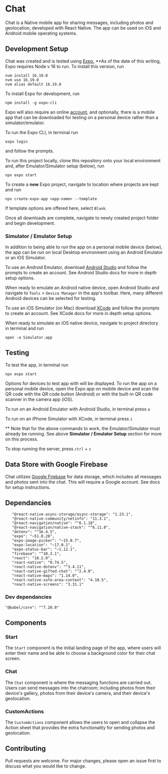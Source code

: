 # Chat

Chat is a Native mobile app for sharing messages, including photos and geolocation, developed with React Native. The app can be used on iOS and Android mobile operating systems.



## Development Setup
Chat was created and is tested using [Expo.](https://expo.dev/) **As of the date of this writing, Expo requires Node v 16 to run. To install this version, run 
``` 
nvm install 16.19.0
nvm use 16.19.0
nvm alias default 16.19.0
```

To install Expo for development, run 
```
npm install -g expo-cli
```
Expo will also require an online [account,](https://expo.dev/signup) and optionally, there is a mobile app that can be downloaded for testing on a personal device rather than a simulator/emulator.

To run the Expo CLI, in terminal run
```
expo login
``` 
and follow the prompts.

To run this project locally, clone this repository onto your local environment and, after Emulator/Simulator setup (below), run 
```
npx expo start
```

To create a **new** Expo project, navigate to location where projects are kept and run
```
npx create-expo-app <app-name> --template
```
If template options are offered here, select ```Blank```.

Once all downloads are complete, navigate to newly created project folder and begin development.

### Simulator / Emulator Setup
In addition to being able to run the app on a personal mobile device (below), the app can be run on local Desktop environment using an Android Emulator or an iOS Simulator. 

To use an Android Emulator, download [Android Studio](https://developer.android.com/studio) and follow the prompts to create an account. See Android Studio docs for more in depth setup options.

When ready to emulate an Android native device, open Android Studio and navigate to ```Tools``` > ```Device Manager``` in the app's toolbar. Here, many different Android devices can be selected for testing.

To use an iOS Simulator (on Mac) download [XCode](https://developer.apple.com/xcode/) and follow the prompts to create an account. See XCode docs for more in depth setup options.

When ready to simulate an iOS native device, navigate to project directory in terminal and run 
```
open -a Simulator.app
```


## Testing
To test the app, in terminal run 
```
npx expo start
```

Options for devices to test app with will be displayed. To run the app on a personal mobile device, open the Expo app on mobile device and scan the QR code with the QR code button (Android) or with the built-in QR code scanner in the camera app (iOS).

To run on an Android Emulator with Android Studio, in terminal press ```a```

To run on an iPhone Simulator with XCode, in terminal press ```i```

** Note that for the above commands to work, the Emulator/Simulator must already be running. See above **Simulator / Emulator Setup** section for more on this process.  

To stop running the server, press ```ctrl``` + ```c```

## Data Store with Google Firebase
Chat utilizes [Google Firebase](https://firebase.google.com/) for data storage, which includes all messages and photos sent into the chat. This will require a Google account. See docs for setup instructions. 

## Dependancies
```
   "@react-native-async-storage/async-storage": "1.23.1",
   "@react-native-community/netinfo": "11.3.1",
   "@react-navigation/native": "^6.1.18",
   "@react-navigation/native-stack": "^6.11.0",
   "dotenv": "^16.4.5",
   "expo": "~51.0.28",
   "expo-image-picker": "~15.0.7",
   "expo-location": "~17.0.1",
   "expo-status-bar": "~1.12.1",
   "firebase": "^10.3.1",
   "react": "18.2.0",
   "react-native": "0.74.5",
   "react-native-dotenv": "^3.4.11",
   "react-native-gifted-chat": "^2.4.0",
   "react-native-maps": "1.14.0",
   "react-native-safe-area-context": "4.10.5",
   "react-native-screens": "3.31.1"
```

### Dev dependancies
```
"@babel/core": "^7.20.0"
```
## Components
### Start
The ```Start``` component is the initial landing page of the app, where users will enter their name and be able to choose a background color for their chat screen.
### Chat
The ```Chat``` component is where the messaging functions are carried out. Users can send messages into the chatroom; including photos from their device's gallery, photos from their device's camera, and their device's geolocation.
### CustomActions
The ```CustomActions``` component allows the users to open and collapse the Action sheet that provides the extra functionality for sending photos and geolocation. 


## Contributing

Pull requests are welcome. For major changes, please open an issue first
to discuss what you would like to change.


